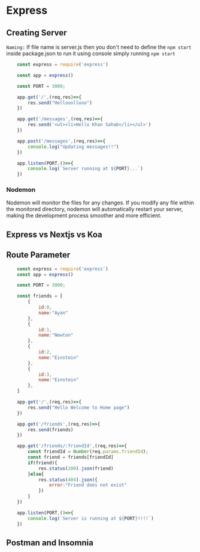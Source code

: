 # Express

## Creating Server

`Naming:` If file name is server.js then you don't need to define the `npm start` inside package.json to run it using console simply running `npm start`

```js
    const express = require('express')

    const app = express()

    const PORT = 3000;

    app.get('/',(req,res)=>{
        res.send("Hellooollooo")
    })

    app.get('/messages',(req,res)=>{
        res.send('<ul><li>Hello Khan Sahab</li></ul>')
    })

    app.post('/messages',(req,res)=>{
        console.log("Updating messages!!")
    })

    app.listen(PORT,()=>{
        console.log(`Server running at ${PORT}...`)
    })
```

### Nodemon

Nodemon will monitor the files for any changes. If you modify any file within the monitored directory, nodemon will automatically restart your server, making the development process smoother and more efficient.

## Express vs Nextjs vs Koa

## Route Parameter

```js
    const express = require('express')
    const app = express()

    const PORT = 3000;

    const friends = [
        {
            id:0,
            name:"Ayan"
        },
        {
            id:1,
            name:"Newton"
        },
        {
            id:2,
            name:"Einstein"
        },
        {
            id:3,
            name:"Einstein"
        },
    ]

    app.get('/',(req,res)=>{
        res.send("Hello Welcome to Home page")
    })

    app.get('/friends',(req,res)=>{
        res.send(friends)
    })

    app.get('/friends/:friendId',(req,res)=>{
        const friendId = Number(req.params.friendId);
        const friend = friends[friendId]
        if(friend){
            res.status(200).json(friend)
        }else{
            res.status(404).json({
                error:"Friend does not exist"
            })
        }
    })

    app.listen(PORT,()=>{
        console.log(`Server is running at ${PORT}!!!!`)
    })
```

## Postman and Insomnia